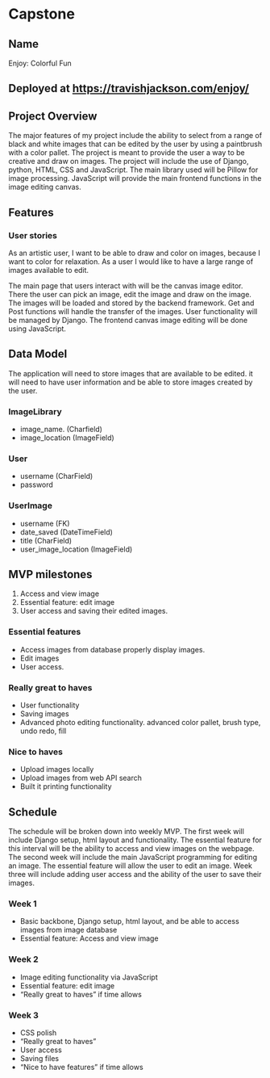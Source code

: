 # Capstone

## Name 

Enjoy: Colorful Fun

## Deployed at https://travishjackson.com/enjoy/


## Project Overview
 The major features of my project include the ability to select from a range of black and white images that can be edited by the user by using a paintbrush with a color pallet. 
 The project is meant to provide the user a way to be creative and draw on images. The project will include the use of Django, python, HTML, CSS and JavaScript. The main library used will be Pillow for image processing. JavaScript will provide the main frontend functions in the image editing canvas.
## Features

### User stories 
As an artistic user, I want to be able to draw and color on images, because I want to color for relaxation. As a user I would like to have a large range of images available to edit. 

The main page that users interact with will be the canvas image editor. There the user can pick an image, edit the image and draw on the image. The images will be loaded and stored by the backend framework. Get and Post functions will handle the transfer of the images. User functionality will be managed by Django. The frontend canvas image editing will be done using JavaScript.		

## Data Model
The application will need to store images that are available to be edited. it will need to have user information and be able to store images created by the user.

### ImageLibrary
- image_name. (Charfield)	
- image_location (ImageField)

### User
- username (CharField)
- password

### UserImage
- username (FK)
- date_saved (DateTimeField)
- title (CharField)
- user_image_location (ImageField)


## MVP milestones
1. Access and view image
2. Essential feature: edit image
3. User access and saving their edited images.

### Essential features
- Access images from database properly display images.
- Edit images
- User access.

### Really great to haves
- User functionality
- Saving images
- Advanced photo editing functionality. advanced color pallet, brush type, undo redo, fill

### Nice to haves
- Upload images locally
- Upload images from web API search
- Built it printing functionality

## Schedule
The schedule will be broken down into weekly MVP. The first week will include Django setup, html layout and functionality. The essential feature for this interval will be the ability to access and view images on the webpage. The second week will include the main JavaScript programming for editing an image. The essential feature will allow the user to edit an image. Week three will include adding user access and the ability of the user to save their images. 

### Week 1
- Basic backbone, Django setup, html layout, and be able to access images from image database
- Essential feature: Access and view image
### Week 2
- Image editing functionality via JavaScript
- Essential feature: edit image
- “Really great to haves” if time allows
### Week 3
- CSS polish
- “Really great to haves”
- User access
- Saving files
- “Nice to have features” if time allows
